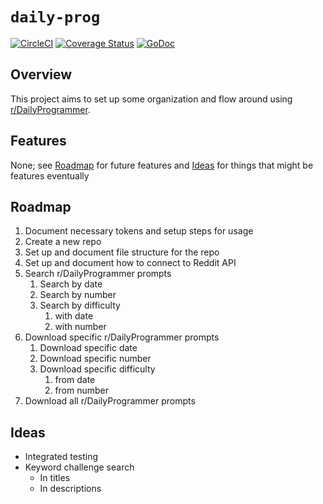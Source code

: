 # `daily-prog`

[![CircleCI](https://img.shields.io/circleci/build/github/wizardsoftheweb/daily-programmer-cli-go/dev)](https://circleci.com/gh/wizardsoftheweb/daily-programmer-cli-go/tree/dev)
[![Coverage Status](https://img.shields.io/coveralls/github/wizardsoftheweb/daily-programmer-cli-go/dev)](https://coveralls.io/github/wizardsoftheweb/daily-programmer-cli-go?branch=dev)
[![GoDoc](https://godoc.org/github.com/wizardsoftheweb/daily-programmer-cli-go?status.svg)](https://godoc.org/github.com/wizardsoftheweb/daily-programmer-cli-go)

## Overview

This project aims to set up some organization and flow around using [r/DailyProgrammer](https://old.reddit.com/r/dailyprogrammer).

## Features

None; see [Roadmap](#Roadmap) for future features and [Ideas](#Ideas) for things that might be features eventually

## Roadmap

1. Document necessary tokens and setup steps for usage
2. Create a new repo
3. Set up and document file structure for the repo
4. Set up and document how to connect to Reddit API
5. Search r/DailyProgrammer prompts
    1. Search by date
    2. Search by number
    3. Search by difficulty
        1. with date
        2. with number
6. Download specific r/DailyProgrammer prompts
    1. Download specific date
    2. Download specific number
    3. Download specific difficulty
        1. from date
        2. from number
7. Download all r/DailyProgrammer prompts

## Ideas

* Integrated testing
* Keyword challenge search
    * In titles
    * In descriptions
